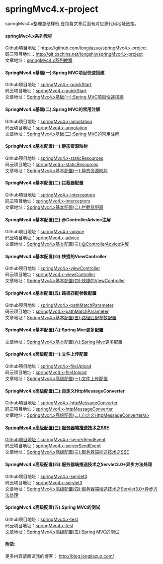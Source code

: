# springMvc4.x-project
springMvc4.x整理总结样例,在每篇文章后面有对应源代码地址链接。<br>

#### springMvc4.x系列教程<br>
Github项目地址：<a href="https://github.com/longjiazuo/springMvc4.x-project" target="_blank">https://github.com/longjiazuo/springMvc4.x-project <br>
码云项目地址：<a href="http://git.oschina.net/longshiy/springMvc4.x-project" target="_blank">http://git.oschina.net/longshiy/springMvc4.x-project <br>
文章地址：<a href="http://blog.longjiazuo.com/archives/category/code_language/springMvc4.x" target="_blank">springMvc4.x系列教程</a><br>

#### SpringMvc4.x基础(一):Spring MVC项目快速搭建
Github项目地址：<a href="https://github.com/longjiazuo/springMvc4.x-project/tree/master/springMvc4.x-quickStart" target="_blank">springMvc4.x-quickStart</a><br>
码云项目地址：<a href="http://git.oschina.net/longshiy/springMvc4.x-project/tree/master/springMvc4.x-quickStart" target="_blank">springMvc4.x-quickStart</a><br>
文章地址：<a href="http://blog.longjiazuo.com/archives/1389" target="_blank">SpringMvc4.x基础(一):Spring MVC项目快速搭建</a><br>

#### SpringMvc4.x基础(二):Spring MVC的常用注解
Github项目地址：<a href="https://github.com/longjiazuo/springMvc4.x-project/tree/master/springMvc4.x-annotation" target="_blank">springMvc4.x-annotation</a><br>
码云项目地址：<a href="http://git.oschina.net/longshiy/springMvc4.x-project/tree/master/springMvc4.x-annotation" target="_blank">springMvc4.x-annotation</a><br>
文章地址：<a href="http://blog.longjiazuo.com/archives/1411" target="_blank">SpringMvc4.x基础(二):Spring MVC的常用注解</a><br>

#### SpringMvc4.x基本配置(一):静态资源映射
Github项目地址：<a href="https://github.com/longjiazuo/springMvc4.x-project/tree/master/springMvc4.x-staticResources" target="_blank">springMvc4.x-staticResources</a><br>
码云项目地址：<a href="http://git.oschina.net/longshiy/springMvc4.x-project/tree/master/springMvc4.x-staticResources" target="_blank">springMvc4.x-staticResources</a><br>
文章地址：<a href="http://blog.longjiazuo.com/archives/1426" target="_blank">SpringMvc4.x基本配置(一):静态资源映射</a><br>

#### SpringMvc4.x基本配置(二):拦截器配置
Github项目地址：<a href="https://github.com/longjiazuo/springMvc4.x-project/tree/master/springMvc4.x-interceptors" target="_blank">springMvc4.x-interceptors</a><br>
码云项目地址：<a href="http://git.oschina.net/longshiy/springMvc4.x-project/tree/master/springMvc4.x-interceptors" target="_blank">springMvc4.x-interceptors</a><br>
文章地址：<a href="http://blog.longjiazuo.com/archives/1434" target="_blank">SpringMvc4.x基本配置(二):拦截器配置</a><br>

#### SpringMvc4.x基本配置(三):@ControllerAdvice注解
Github项目地址：<a href="https://github.com/longjiazuo/springMvc4.x-project/tree/master/springMvc4.x-advice" target="_blank">springMvc4.x-advice</a><br>
码云项目地址：<a href="http://git.oschina.net/longshiy/springMvc4.x-project/tree/master/springMvc4.x-advice" target="_blank">springMvc4.x-advice</a><br>
文章地址：<a href="http://blog.longjiazuo.com/archives/1443" target="_blank">SpringMvc4.x基本配置(三):@ControllerAdvice注解</a><br>

#### SpringMvc4.x基本配置(四):快捷的ViewController
Github项目地址：<a href="https://github.com/longjiazuo/springMvc4.x-project/tree/master/springMvc4.x-viewController" target="_blank">springMvc4.x-viewController</a><br>
码云项目地址：<a href="http://git.oschina.net/longshiy/springMvc4.x-project/tree/master/springMvc4.x-viewController" target="_blank">springMvc4.x-viewController</a><br>
文章地址：<a href="http://blog.longjiazuo.com/archives/1458" target="_blank">SpringMvc4.x基本配置(四):快捷的ViewController</a><br>

#### SpringMvc4.x基本配置(五):路径匹配参数配置
Github项目地址：<a href="https://github.com/longjiazuo/springMvc4.x-project/tree/master/springMvc4.x-pathMatchParameter" target="_blank">springMvc4.x-pathMatchParameter</a><br>
码云项目地址：<a href="http://git.oschina.net/longshiy/springMvc4.x-project/tree/master/springMvc4.x-pathMatchParameter" target="_blank">springMvc4.x-pathMatchParameter</a><br>
文章地址：<a href="http://blog.longjiazuo.com/archives/1462" target="_blank">SpringMvc4.x基本配置(五):路径匹配参数配置</a><br>

#### SpringMvc4.x基本配置(六):Spring Mvc更多配置
文章地址：<a href="http://blog.longjiazuo.com/archives/1467" target="_blank">SpringMvc4.x基本配置(六):Spring Mvc更多配置</a><br>

#### SpringMvc4.x高级配置(一):文件上传配置
Github项目地址：<a href="https://github.com/longjiazuo/springMvc4.x-project/tree/master/springMvc4.x-fileUpload" target="_blank">springMvc4.x-fileUpload</a><br>
码云项目地址：<a href="http://git.oschina.net/longshiy/springMvc4.x-project/tree/master/springMvc4.x-fileUpload" target="_blank">springMvc4.x-fileUpload</a><br>
文章地址：<a href="http://blog.longjiazuo.com/archives/1471" target="_blank">SpringMvc4.x高级配置(一):文件上传配置</a><br>

#### SpringMvc4.x高级配置(二):自定义HttpMessageConverter
Github项目地址：<a href="https://github.com/longjiazuo/springMvc4.x-project/tree/master/springMvc4.x-httpMessageConverter" target="_blank">springMvc4.x-httpMessageConverter</a><br>
码云项目地址：<a href="http://git.oschina.net/longshiy/springMvc4.x-project/tree/master/springMvc4.x-httpMessageConverter" target="_blank">springMvc4.x-httpMessageConverter</a><br>
文章地址：<a href="http://blog.longjiazuo.com/archives/1479" target="_blank">SpringMvc4.x高级配置(二):自定义HttpMessageConverter/a><br>

#### SpringMvc4.x高级配置(三):服务器端推送技术之SSE
Github项目地址：<a href="https://github.com/longjiazuo/springMvc4.x-project/tree/master/springMvc4.x-serverSendEvent" target="_blank">springMvc4.x-serverSendEvent</a><br>
码云项目地址：<a href="http://git.oschina.net/longshiy/springMvc4.x-project/tree/master/springMvc4.x-serverSendEvent" target="_blank">springMvc4.x-serverSendEvent</a><br>
文章地址：<a href="http://blog.longjiazuo.com/archives/1489" target="_blank">SpringMvc4.x高级配置(三):服务器端推送技术之SSE</a><br>

#### SpringMvc4.x高级配置(四):服务器端推送技术之Servlet3.0+异步方法处理
Github项目地址：<a href="https://github.com/longjiazuo/springMvc4.x-project/tree/master/springMvc4.x-servlet3" target="_blank">springMvc4.x-servlet3</a><br>
码云项目地址：<a href="http://git.oschina.net/longshiy/springMvc4.x-project/tree/master/springMvc4.x-servlet3" target="_blank">springMvc4.x-servlet3</a><br>
文章地址：<a href="http://blog.longjiazuo.com/archives/1498" target="_blank">SpringMvc4.x高级配置(四):服务器端推送技术之Servlet3.0+异步方法处理</a><br>

#### SpringMvc4.x高级配置(五):Spring MVC的测试
Github项目地址：<a href="https://github.com/longjiazuo/springMvc4.x-project/tree/master/springMvc4.x-test" target="_blank">springMvc4.x-test</a><br>
码云项目地址：<a href="http://git.oschina.net/longshiy/springMvc4.x-project/tree/master/springMvc4.x-test" target="_blank">springMvc4.x-test</a><br>
文章地址：<a href="http://blog.longjiazuo.com/archives/1505" target="_blank">SpringMvc4.x高级配置(五):Spring MVC的测试</a><br>

#### 附录:
更多内容请阅读我的博客：
<a href="http://blog.longjiazuo.com/" target="_blank">http://blog.longjiazuo.com/